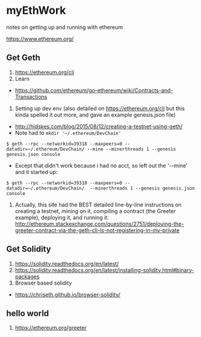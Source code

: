 # myEthWork
notes on getting up and running with ethereum

https://www.ethereum.org/

## Get Geth
1. https://ethereum.org/cli
1. Learn
  * https://github.com/ethereum/go-ethereum/wiki/Contracts-and-Transactions
1. Setting up dev env (also detailed on https://ethereum.org/cli but this kinda spelled it out more, and gave an example genesis.json file)
  * http://hidskes.com/blog/2015/08/12/creating-a-testnet-using-geth/
   * Note had to `mkdir '~/.ethereum/DevChain'`
```
$ geth --rpc --networkid=39318 --maxpeers=0 --datadir=~/.ethereum/DevChain/ --mine --minerthreads 1 --genesis genesis.json console
```
   * Except that didn't work because i had no acct, so left out the '--mine' and it started up:
```
$ geth --rpc --networkid=39318 --maxpeers=0 --datadir=~/.ethereum/DevChain/  --minerthreads 1 --genesis genesis.json console
```
1. Actually, this site had the BEST detailed line-by-line instructions on creating a testnet, mining on it, compiling a contract (the Greeter example), deploying it, and running it:
http://ethereum.stackexchange.com/questions/2751/deploying-the-greeter-contract-via-the-geth-cli-is-not-registering-in-my-private

## Get Solidity
1. https://solidity.readthedocs.org/en/latest/
1. https://solidity.readthedocs.org/en/latest/installing-solidity.html#binary-packages
1. Browser based solidity
  * https://chriseth.github.io/browser-solidity/

## hello world
1. https://ethereum.org/greeter


